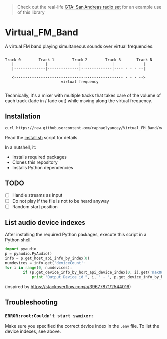 > Check out the real-life [GTA: San Andreas radio set](https://raphaelyancey.fr/projects/grand-theft-auto-san-andreas-radio-set.html) for an example use of this library

# Virtual_FM_Band

A virtual FM band playing simultaneous sounds over virtual frequencies.

```
                                                                        
Track 0        Track 1        Track 2        Track 3       Track N        
   |              |              |              |             |         
   |--------------|--------------|--------------|---- - - - --|         
                                                                        
   <------------------------------------------------- - - - -->         
                         virtual frequency                     
                                                                        
```

Technically, it's a mixer with multiple tracks that takes care of the volume of each track (fade in / fade out) while moving along the virtual frequency.

## Installation

```bash
curl https://raw.githubusercontent.com/raphaelyancey/Virtual_FM_Band/master/install.sh | bash
```

Read the [install.sh](/install.sh) script for details.

In a nutshell, it:
- Installs required packages
- Clones this repository
- Installs Python dependencies

## TODO
  - [ ] Handle streams as input
  - [ ] Do not play if the file is not to be heard anyway
  - [ ] Random start position

## List audio device indexes

After installing the required Python packages, execute this script in a Python shell.

```python
import pyaudio
p = pyaudio.PyAudio()
info = p.get_host_api_info_by_index(0)
numdevices = info.get('deviceCount')
for i in range(0, numdevices):
        if (p.get_device_info_by_host_api_device_index(0, i).get('maxOutputChannels')) > 0:
            print "Output Device id ", i, " - ", p.get_device_info_by_host_api_device_index(0, i).get('name')
```
(inspired by https://stackoverflow.com/a/39677871/2544016)

## Troubleshooting

### `ERROR:root:Couldn't start swmixer:`

Make sure you specified the correct device index in the `.env` file. To list the device indexes, see above.